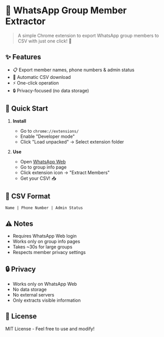 # 📱 WhatsApp Group Member Extractor

> A simple Chrome extension to export WhatsApp group members to CSV with just one click! 🚀

## ✨ Features

- 📋 Export member names, phone numbers & admin status
- 💾 Automatic CSV download
- ⚡ One-click operation
- 🔒 Privacy-focused (no data storage)

## 🚀 Quick Start

1. **Install**
   - Go to `chrome://extensions/`
   - Enable "Developer mode"
   - Click "Load unpacked" → Select extension folder

2. **Use**
   - Open [WhatsApp Web](https://web.whatsapp.com/)
   - Go to group info page
   - Click extension icon → "Extract Members"
   - Get your CSV! 📥

## 📝 CSV Format

```
Name | Phone Number | Admin Status
```

## ⚠️ Notes

- Requires WhatsApp Web login
- Works only on group info pages
- Takes ~30s for large groups
- Respects member privacy settings

## 🔒 Privacy

- Works only on WhatsApp Web
- No data storage
- No external servers
- Only extracts visible information

## 📄 License

MIT License - Feel free to use and modify! 